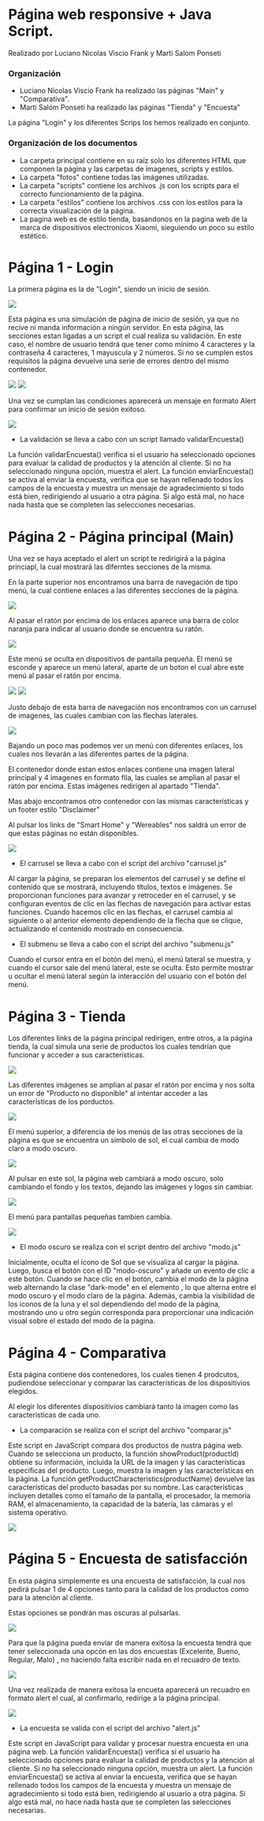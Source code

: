 # Página web responsive + Java Script.
Realizado por Luciano Nicolas Viscio Frank y Marti Salom Ponseti

### Organización
* Luciano Nicolas Viscio Frank ha realizado las páginas "Main" y "Comparativa".
* Marti Salóm Ponseti ha realizado las páginas "Tienda" y "Encuesta" 

La página "Login" y los diferentes Scrips los hemos realizado en conjunto.

### Organización de los documentos
* La carpeta principal contiene en su raíz solo los diferentes HTML que componen la página y las carpetas de imagenes, scripts y estilos.
* La carpeta "fotos" contiene todas las imágenes utilizadas.
* La carpeta "scripts" contiene los archivos .js con los scripts para el correcto funcionamiento de la página.
* La carpeta "estilos" contiene los archivos .css con los estilos para la correcta visualización de la página.
* La pagina web es de estilo tienda, basandonos en la pagina web de la marca de dispositivos electronicos Xiaomi, sieguiendo un poco su estilo estético.

# Página 1 - Login
La primera página es la de "Login", siendo un inicio de sesión.

![](https://github.com/Nvf23/inter-web-responsive/blob/main/capturas/foto22.png) 

Esta página es una simulación de página de inicio de sesión, ya que no recive ni manda información a ningún servidor.
En esta página, las secciones estan ligadas a un script el cual realiza su validación.
En este caso, el nombre de usuario tendrá que tener como mínimo 4 caracteres y la contraseña 4 caracteres, 1 mayuscula y 2 números.
Si no se cumplen estos requisitos la página devuelve una serie de errores dentro del mismo contenedor. 

![](https://github.com/Nvf23/inter-web-responsive/blob/main/capturas/foto23.png) 
![](https://github.com/Nvf23/inter-web-responsive/blob/main/capturas/foto24.png) 

Una vez se cumplan las condiciones aparecerá un mensaje en formato Alert para confirmar un inicio de sesión exitoso.

![](https://github.com/Nvf23/inter-web-responsive/blob/main/capturas/foto25.png) 

* La validación se lleva a cabo con un script llamado validarEncuesta()

La función validarEncuesta() verifica si el usuario ha seleccionado opciones para evaluar la calidad de productos y la atención al cliente. Si no ha seleccionado ninguna opción, muestra el alert. La función enviarEncuesta() se activa al enviar la encuesta, verifica que se hayan rellenado todos los campos de la encuesta y muestra un mensaje de agradecimiento si todo está bien, redirigiendo al usuario a otra página. Si algo está mal, no hace nada hasta que se completen las selecciones necesarias.

# Página 2 - Página principal (Main) 
Una vez se haya aceptado el alert un script te redirigirá a la página princiapl, la cual mostrará las diferntes secciones de la misma.

En la parte superior nos encontramos una barra de navegación de tipo menú, la cual contiene enlaces a las diferentes secciones de la página.

![](https://github.com/Nvf23/inter-web-responsive/blob/main/capturas/foto2.png) 

Al pasar el ratón por encima de los enlaces aparece una barra de color naranja para indicar al usuario donde se encuentra su ratón.

![](https://github.com/Nvf23/inter-web-responsive/blob/main/capturas/foto5.png) 

Este menú se oculta en dispositivos de pantalla pequeña. El menú se esconde y aparece un menú lateral, aparte de un boton el cual abre este menú al pasar el ratón por encima. 

![](https://github.com/Nvf23/inter-web-responsive/blob/main/capturas/foto6.png) 
![](https://github.com/Nvf23/inter-web-responsive/blob/main/capturas/foto7.png) 

Justo debajo de esta barra de navegación nos encontramos con un carrusel de imagenes, las cuales cambian con las flechas laterales. 

![](https://github.com/Nvf23/inter-web-responsive/blob/main/capturas/foto1.png) 

Bajando un poco mas podemos ver un menú con diferentes enlaces, los cuales nos llevarán a las diferentes partes de la página. 

El contenedor donde estan estos enlaces contiene una imagen lateral principal y 4 imagenes en formato fila, las cuales se amplian al pasar el ratón por encima. Estas imágenes redirigen al apartado "Tienda". 

Mas abajo encontramos otro contenedor con las mismas características y un footer estilo "Disclaimer"

Al pulsar los links de "Smart Home" y "Wereables" nos saldrá un error de que estas páginas no están disponibles.

![](https://github.com/Nvf23/inter-web-responsive/blob/main/capturas/foto10.png) 

* El carrusel se lleva a cabo con el script del archivo "carrusel.js"

Al cargar la página, se preparan los elementos del carrusel y se define el contenido que se mostrará, incluyendo títulos, textos e imágenes. Se proporcionan funciones para avanzar y retroceder en el carrusel, y se configuran eventos de clic en las flechas de navegación para activar estas funciones. Cuando hacemos clic en las flechas, el carrusel cambia al siguiente o al anterior elemento dependiendo de la flecha que se clique, actualizando el contenido mostrado en consecuencia.

* El submenu se lleva a cabo con el script del archivo "submenu.js"

Cuando el cursor entra en el botón del menú, el menú lateral se muestra, y cuando el cursor sale del menú lateral, este se oculta. Esto permite mostrar u ocultar el menú lateral según la interacción del usuario con el botón del menú.

# Página 3 - Tienda 
Los diferentes links de la página principal redirigen, entre otros, a la página tienda, la cual simula una serie de productos los cuales tendrían que funcionar y acceder a sus características. 

![](https://github.com/Nvf23/inter-web-responsive/blob/main/capturas/foto19.png) 

Las diferentes imágenes se amplian al pasar el ratón por encima y nos solta un error de "Producto no disponible" al intentar acceder a las características de los porductos. 

![](https://github.com/Nvf23/inter-web-responsive/blob/main/capturas/foto9.png) 

El menú superior, a diferencia de los menús de las otras secciones de la página es que se encuentra un simbolo de sol, el cual cambia de modo claro a modo oscuro.

![](https://github.com/Nvf23/inter-web-responsive/blob/main/capturas/foto11.png) 

Al pulsar en este sol, la página web cambiará a modo oscuro, solo cambiando el fondo y los textos, dejando las imágenes y logos sin cambiar.

![](https://github.com/Nvf23/inter-web-responsive/blob/main/capturas/foto13.png) 

El menú para pantallas pequeñas tambien cambia.

![](https://github.com/Nvf23/inter-web-responsive/blob/main/capturas/foto14.png) 

* El modo oscuro se realiza con el script dentro del archivo "modo.js"

Inicialmente, oculta el ícono de Sol que se visualiza al cargar la página. Luego, busca el botón con el ID "modo-oscuro" y añade un evento de clic a este botón. Cuando se hace clic en el botón, cambia el modo de la página web alternando la clase "dark-mode" en el elemento <body>, lo que alterna entre el modo oscuro y el modo claro de la página. Además, cambia la visibilidad de los iconos de la luna y el sol dependiendo del modo de la página, mostrando uno u otro según corresponda para proporcionar una indicación visual sobre el estado del modo de la página.

# Página 4 - Comparativa
Esta página contiene dos contenedores, los cuales tienen 4 prodcutos, pudiendose seleccionar y comparar las características de los dispositivios elegidos. 

Al elegir los diferentes dispositivios cambiará tanto la imagen como las caracteristicas de cada uno.

* La comparación se realiza con el script del archivo "comparar.js"

Este script en JavaScript compara dos productos de nustra página web. Cuando se selecciona un producto, la función showProduct(productId) obtiene su información, incluida la URL de la imagen y las características específicas del producto. Luego, muestra la imagen y las características en la página. La función getProductCharacteristics(productName) devuelve las características del producto basadas por su nombre. Las características incluyen detalles como el tamaño de la pantalla, el procesador, la memoria RAM, el almacenamiento, la capacidad de la batería, las cámaras y el sistema operativo.

![](https://github.com/Nvf23/inter-web-responsive/blob/main/capturas/foto8.png) 

# Página 5 - Encuesta de satisfacción
En esta página simplemente es una encuesta de satisfacción, la cual nos pedirá pulsar 1 de 4 opciones tanto para la calidad de los productos como para la atención al cliente.

Estas opciones se pondrán mas oscuras al pulsarlas.

![](https://github.com/Nvf23/inter-web-responsive/blob/main/capturas/foto16.png) 

Para que la página pueda enviar de manera exitosa la encuesta tendrá que tener seleccionada una opcón en las dos encuestas (Excelente, Bueno, Regular, Malo) , no haciendo falta escribir nada en el recuadro de texto.

![](https://github.com/Nvf23/inter-web-responsive/blob/main/capturas/foto17.png) 

Una vez realizada de manera exitosa la encueta aparecerá un recuadro en formato alert el cual, al confirmarlo, redirige a la página principal. 

![](https://github.com/Nvf23/inter-web-responsive/blob/main/capturas/foto100.png) 

* La encuesta se valida con el script del archivo "alert.js"

Este script en JavaScript para validar y procesar nuestra encuesta en una página web. La función validarEncuesta() verifica si el usuario ha seleccionado opciones para evaluar la calidad de productos y la atención al cliente. Si no ha seleccionado ninguna opción, muestra un alert. La función enviarEncuesta() se activa al enviar la encuesta, verifica que se hayan rellenado todos los campos de la encuesta y muestra un mensaje de agradecimiento si todo está bien, redirigiendo al usuario a otra página. Si algo está mal, no hace nada hasta que se completen las selecciones necesarias.
